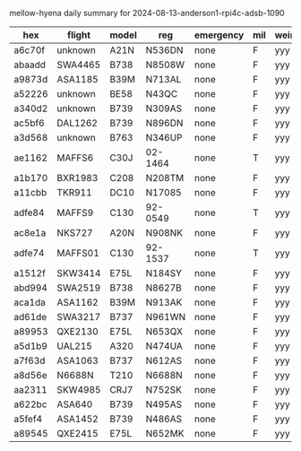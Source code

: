 mellow-hyena daily summary for 2024-08-13-anderson1-rpi4c-adsb-1090

|hex|flight|model|reg|emergency|mil|weirdo|
|--|--|--|--|--|--|--|
|a6c70f|unknown|A21N|N536DN|none|F|yyy|
|abaadd|SWA4465|B738|N8508W|none|F|yyy|
|a9873d|ASA1185|B39M|N713AL|none|F|yyy|
|a52226|unknown|BE58|N43QC|none|F|yyy|
|a340d2|unknown|B739|N309AS|none|F|yyy|
|ac5bf6|DAL1262|B739|N896DN|none|F|yyy|
|a3d568|unknown|B763|N346UP|none|F|yyy|
|ae1162|MAFFS6|C30J|02-1464|none|T|yyy|
|a1b170|BXR1983|C208|N208TM|none|F|yyy|
|a11cbb|TKR911|DC10|N17085|none|F|yyy|
|adfe84|MAFFS9|C130|92-0549|none|T|yyy|
|ac8e1a|NKS727|A20N|N908NK|none|F|yyy|
|adfe74|MAFFS01|C130|92-1537|none|T|yyy|
|a1512f|SKW3414|E75L|N184SY|none|F|yyy|
|abd994|SWA2519|B738|N8627B|none|F|yyy|
|aca1da|ASA1162|B39M|N913AK|none|F|yyy|
|ad61de|SWA3217|B737|N961WN|none|F|yyy|
|a89953|QXE2130|E75L|N653QX|none|F|yyy|
|a5d1b9|UAL215|A320|N474UA|none|F|yyy|
|a7f63d|ASA1063|B737|N612AS|none|F|yyy|
|a8d56e|N6688N|T210|N6688N|none|F|yyy|
|aa2311|SKW4985|CRJ7|N752SK|none|F|yyy|
|a622bc|ASA640|B739|N495AS|none|F|yyy|
|a5fef4|ASA1452|B739|N486AS|none|F|yyy|
|a89545|QXE2415|E75L|N652MK|none|F|yyy|
